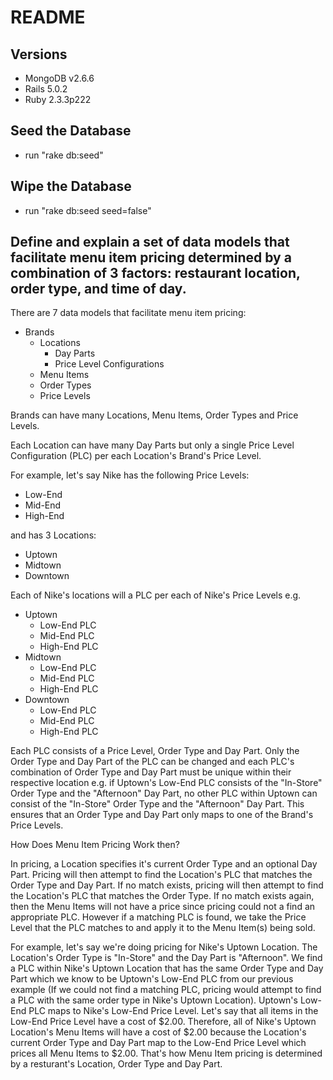 # README

## Versions
- MongoDB v2.6.6
- Rails 5.0.2
- Ruby 2.3.3p222

## Seed the Database
- run "rake db:seed"

## Wipe the Database
- run "rake db:seed seed=false"

## Define and explain a set of data models that facilitate menu item pricing determined by a combination of 3 factors: restaurant location, order type, and time of day.

There are 7 data models that facilitate menu item pricing:
- Brands
  - Locations
    - Day Parts
    - Price Level Configurations
  - Menu Items
  - Order Types
  - Price Levels

Brands can have many Locations, Menu Items, Order Types and Price Levels.

Each Location can have many Day Parts but only a single Price Level Configuration (PLC) per each Location's Brand's Price Level.

For example, let's say Nike has the following Price Levels:
- Low-End
- Mid-End
- High-End

and has 3 Locations:
- Uptown
- Midtown
- Downtown


Each of Nike's locations will a PLC per each of Nike's Price Levels e.g.
- Uptown
  - Low-End PLC
  - Mid-End PLC
  - High-End PLC
- Midtown
  - Low-End PLC
  - Mid-End PLC
  - High-End PLC
- Downtown
  - Low-End PLC
  - Mid-End PLC
  - High-End PLC

Each PLC consists of a Price Level, Order Type and Day Part.
Only the Order Type and Day Part of the PLC can be changed and
each PLC's combination of Order Type and Day Part must be unique within
their respective location e.g. if Uptown's Low-End PLC consists of the "In-Store" Order Type and
the "Afternoon" Day Part, no other PLC within Uptown can consist of the "In-Store"
Order Type and the "Afternoon" Day Part. This ensures that an Order Type and Day Part only
maps to one of the Brand's Price Levels.

How Does Menu Item Pricing Work then?

In pricing, a Location specifies it's current Order Type and an optional Day Part. Pricing will then attempt to find the Location's PLC that matches the Order Type and Day Part. If no match exists, pricing will then attempt to find the Location's PLC that matches the Order Type. If no match exists again, then the Menu Items will not have a price since pricing could not a find an
appropriate PLC. However if a matching PLC is found, we take the Price Level that the PLC matches
to and apply it to the Menu Item(s) being sold.

For example, let's say we're doing pricing for Nike's Uptown Location. The Location's Order Type is "In-Store" and the Day Part is "Afternoon". We find a PLC within Nike's Uptown Location that has the same Order Type and Day Part which we know to be Uptown's Low-End PLC from our previous example (If we could not find a matching PLC, pricing would attempt to find a PLC with the same order type in Nike's Uptown Location). Uptown's Low-End PLC maps to Nike's Low-End Price Level. Let's say that all items in the Low-End Price Level have a cost of $2.00. Therefore, all of Nike's Uptown Location's Menu Items will have a cost of $2.00 because the Location's current Order Type and Day Part map to the Low-End Price Level which prices all Menu Items to $2.00. That's how Menu Item pricing is determined by a resturant's Location, Order Type and Day Part.





